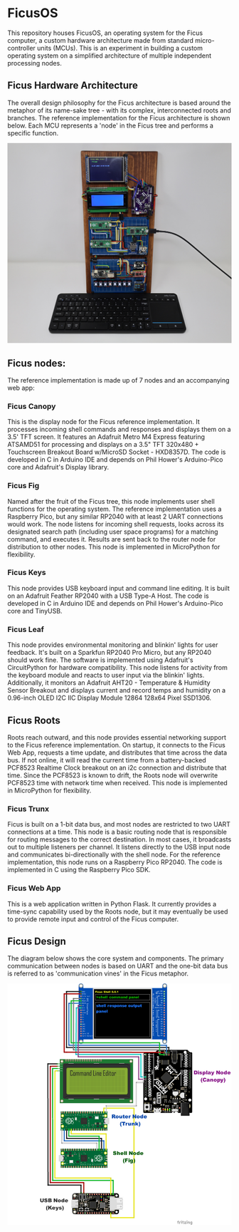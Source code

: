 # FicusOS
This repository houses FicusOS, an operating system for the Ficus computer, a custom hardware architecture made from standard micro-controller units (MCUs). This is an experiment in building a custom operating system on a simplified architecture of multiple independent processing nodes.

## Ficus Hardware Architecture
The overall design philosophy for the Ficus architecture is based around the metaphor of its name-sake tree - with its complex, interconnected roots and branches. The reference implementation for the Ficus architecture is shown below. Each MCU represents a 'node' in the Ficus tree and performs a specific function.

![Basic architecture diagram](docs/img/ficus-main.jpg)

## Ficus nodes:
The reference implementation is made up of 7 nodes and an accompanying web app:

### Ficus Canopy
This is the display node for the Ficus reference implementation. It processes incoming shell commands and responses and displays them on a 3.5' TFT screen. It features an Adafruit Metro M4 Express featuring ATSAMD51 for processing and displays on a 3.5" TFT 320x480 + Touchscreen Breakout Board w/MicroSD Socket - HXD8357D. The code is developed in C in Arduino IDE and depends on Phil Hower's Arduino-Pico core and Adafruit's Display library.

### Ficus Fig
Named after the fruit of the Ficus tree, this node implements user shell functions for the operating system. The reference implementation uses a Raspberry Pico, but any similar RP2040 with at least 2 UART connections would work. The node listens for incoming shell requests, looks across its designated search path (including user space programs) for a matching command, and executes it. Results are sent back to the router node for distribution to other nodes. This node is implemented in MicroPython for flexibility.

### Ficus Keys
This node provides USB keyboard input and command line editing. It is built on an Adafruit Feather RP2040 with a USB Type-A Host. The code is developed in C in Arduino IDE and depends on Phil Hower's Arduino-Pico core and TinyUSB.

### Ficus Leaf
This node provides environmental monitoring and blinkin' lights for user feedback. It's built on a Sparkfun RP2040 Pro Micro, but any RP2040 should work fine. The software is implemented using Adafruit's CircuitPython for hardware compatibility. This node listens for activity from the keyboard module and reacts to user input via the blinkin' lights. Additionally, it monitors an Adafruit AHT20 - Temperature & Humidity Sensor Breakout and displays current and record temps and humidity on a 0.96-inch OLED I2C IIC Display Module 12864 128x64 Pixel SSD1306.

## Ficus Roots
Roots reach outward, and this node provides essential networking support to the Ficus reference implementation. On startup, it connects to the Ficus Web App, requests a time update, and distributes that time across the data bus. If not online, it will read the current time from a battery-backed PCF8523 Realtime Clock breakout on an i2c connection and distribute that time. Since the PCF8523 is known to drift, the Roots node will overwrite PCF8523 time with network time when received. This node is implemented in MicroPython for flexibility.

### Ficus Trunx
Ficus is built on a 1-bit data bus, and most nodes are restricted to two UART connections at a time. This node is a basic routing node that is responsible for routing messages to the correct destination. In most cases, it broadcasts out to multiple listeners per channel. It listens directly to the USB input node and communicates bi-directionally with the shell node. For the reference implementation, this node runs on a Raspberry Pico RP2040. The code is implemented in C using the Raspberry Pico SDK.

### Ficus Web App
This is a web application written in Python Flask. It currently provides a time-sync capability used by the Roots node, but it may eventually be used to provide remote input and control of the Ficus computer.

## Ficus Design
The diagram below shows the core system and components. The primary communication between nodes is based on UART and the one-bit data bus is referred to as 'communication vines' in the Ficus metaphor.

![Basic architecture diagram](docs/img/basic-ficus_bb.png)